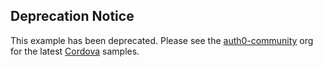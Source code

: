 ## Deprecation Notice

This example has been deprecated. Please see the [auth0-community](https://github.com/auth0-community) org for the latest [Cordova](https://github.com/auth0-community/auth0-cordova-samples) samples.